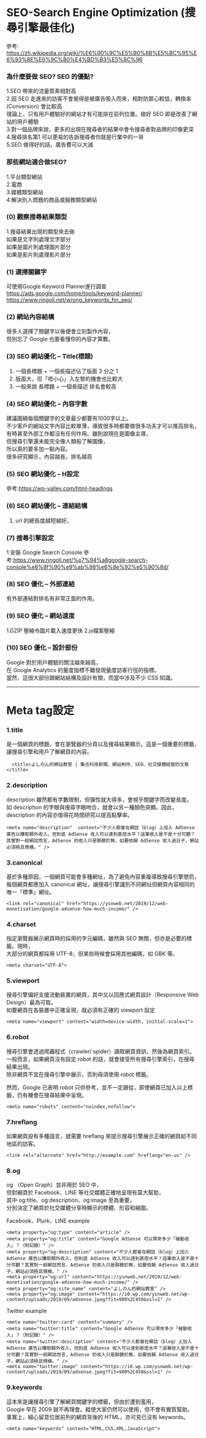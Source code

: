 # SEO-Search Engine Optimization (搜尋引擎最佳化)
參考: https://zh.wikipedia.org/wiki/%E6%90%9C%E5%B0%8B%E5%BC%95%E6%93%8E%E6%9C%80%E4%BD%B3%E5%8C%96

### 為什麼要做 SEO? SEO 的優點?

1.SEO 帶來的流量質素相對高     
2.因 SEO 走進來的訪客不會覺得是被廣告吸入而來，相對防禦心較低，轉換率 (Conversion) 會比較高   
  理論上，只有用戶體驗好的網站才有可能排在前列位置。做好 SEO 即是改善了網站的用戶體驗   
3.對一個品牌來說，更多的出現在搜尋者的結果中會令搜尋者對品牌的印像更深    
4.搜尋排名第1 可以更易的告訴搜尋者你就是行業中的一哥    
5.SEO 做得好的話，廣告費可以大減  

### 那些網站適合做SEO?

1.平台類型網站   
2.電商   
3.媒體類型網站   
4.解決別人問題的商品或服務類型網站

### (0) 觀察搜尋結果類型
1.搜尋結果出現的類型來去做   
 如果是文字則處理文字部分   
 如果是圖片則處理圖片部分  
 如果是影片則處理影片部分   

### (1) 選擇關鍵字
 
可使用Google Keyword Planner進行調查    
https://ads.google.com/home/tools/keyword-planner/   
https://www.ringoli.net/wrong_keywords_for_seo/   

### (2) 網站內容結構
很多人選擇了關鍵字以後便會立刻製作內容，   
但別忘了 Google 也要看懂你的內容才算數。

### (3) SEO 網站優化 – Title(標題)

1) 一個長標題 + 一個長描述佔了版面 3 分之 1   
2) 版面大，佢「唔小心」入左黎的機會也比較大   
3) 一般來說 長標題 + 一個長描述 排名會較高   

### (4) SEO 網站優化 – 內容字數

建議圍繞每個關鍵字的文章最少都要有1000字以上。   
不少客戶的網站文字內容比較單薄，導致很多時都要做很多功夫才可以推高排名，  
有時甚至外部工作都沒有任何作用。雖則說現在是圖像主導，  
但搜尋引擎還未能完全像人類般了解圖像，  
所以真的要多加一點內容。  
很多研究顯示，內容越長，排名越高   

### (5) SEO 網站優化 – H設定
參考:https://wp-valley.com/html-headings

### (6) SEO 網站優化 – 連結結構

1. url 的總長度越短越好。   

### (7) 搜尋引擎設定

1.安裝 Google Search Console
參考:https://www.ringoli.net/%e7%94%a8google-search-console%e6%8f%90%e9%ab%98%e6%8e%92%e5%90%8d/

### (8) SEO 優化 – 外部連結
有外部連結對排名有非常正面的作用。

### (9) SEO 優化 – 網站速度
1.GZIP 壓縮令圖片載入速度更快
2.js檔案壓縮

### (10) SEO 優化 – 設計部份
Google 對於用戶體驗的關注越來越高，   
在 Google Analytics 的量度指標不難發現量度訪客行徑的指標。   
當然，這很大部份跟網站結構及設計有關，而當中涉及不少 CSS 知識。   

---

#  Meta tag設定
### 1.title   
是一個網頁的標題，會在瀏覽器的分頁以及搜尋結果顯示。這是一個重要的標籤，讓搜尋引擎和用戶了解網頁的內容。     
```
  <title>よしのん的網站教室 | 集合科技新聞、網站制作、SEO、社交媒體經營的文章</title>
```
### 2.description   
description 雖然都有字數限制，但彈性就大得多，會視乎關鍵字而改變長度。    
如 description 的字眼與搜尋字眼吻合，就會以另一種顏色突顯。因此，description 的內容亦值得花時間研究以提高點擊率。   
```
<meta name="description"  content="不少人都會在網誌（blog）上加入 AdSense 廣告以賺取額外收入，但到底 AdSense 收入可以達到甚麼水平？這筆收入是不是十分可觀？其實對一般網誌而言，AdSense 的收入只是聊勝於無，如要依賴 AdSense 收入過日子，網站必須極具規模。" />
```
### 3.canonical  
基於多種原因，一個網頁可能會多種網址，為了避免內容重複導致搜尋引擎懲罰，  
每個網頁都應加入 canonical 網址，讓搜尋引擎識別不同網址但網頁內容相同的唯一「標準」網址。  

```
<link rel="canonical" href="https://ysnweb.net/2019/12/web-monetisation/google-adsense-how-much-income/" />
```

### 4.charset
指定瀏覽器展示網頁時的採用的字元編碼，雖然與 SEO 無關，但亦是必要的標籤。現時，   
大部分的網頁都採用 UTF-8，但某些時候會採用其他編碼，如 GBK 等。  
```
<meta charset="UTF-8"> 
```

### 5.viewport
搜尋引擎偏好支援流動裝置的網頁，其中又以回應式網頁設計（Responsive Web Design）最為可取。   
如要網頁在各裝置中正確呈現，就必須有正確的 viewport 設定  
```
<meta name="viewport" content="width=device-width, initial-scale=1"> 
```
### 6.robot
搜尋引擎會透過爬蟲程式（crawler/ spider）讀取網頁資訊，然後為網頁索引。  
一般而言，如果網頁沒有設定 robot 的話，就會接受所有搜尋引擎索引，在搜尋結果出現。   
除非網頁不宜在搜尋引擎中展示，否則毋須使用 robot 標籤。  

然而，Google 已表明 robot 只供參考，並不一定跟從，即使網頁已加入以上標籤，仍有機會在搜尋結果中呈現。  

```
<meta name="robots" content="noindex,nofollow">
```

### 7.hreflang
如果網頁設有多種語言，就需要 hreflang 來提示搜尋引擎展示正確的網頁給不同地區的訪客。  
```
<link rel="alternate" href="http://example.com" hreflang="en-us" /> 
```

### 8.og
og （Open Graph）並非用於 SEO 中，   
但對網頁於 Facebook、LINE 等社交媒體正確地呈現有莫大幫助，   
其中 og:title、og:description、og:image 至為重要，  
分別決定了網頁於社交媒體分享時顯示的標體、形容和縮圖。  

Facebook、Plurk、LINE example
```
<meta property="og:type" content="article" />
<meta property="og:title" content="Google AdSense 可以帶來多少「被動收入」？（附記錄）" />
<meta property="og:description" content="不少人都會在網誌（blog）上加入 AdSense 廣告以賺取額外收入，但到底 AdSense 收入可以達到甚麼水平？這筆收入是不是十分可觀？其實對一般網誌而言，AdSense 的收入只是聊勝於無，如要依賴 AdSense 收入過日子，網站必須極具規模。" />
<meta property="og:url" content="https://ysnweb.net/2019/12/web-monetisation/google-adsense-how-much-income/" />
<meta property="og:site_name" content="よしのん的網站教室" />
<meta property="og:image" content="https://i0.wp.com/ysnweb.net/wp-content/uploads/2019/09/adsense.jpeg?fit=900%2C450&ssl=1" />
```
Twitter example

```
<meta name="twitter:card" content="summary" />
<meta name="twitter:title" content="Google AdSense 可以帶來多少「被動收入」？（附記錄）" />
<meta name="twitter:description" content="不少人都會在網誌（blog）上加入 AdSense 廣告以賺取額外收入，但到底 AdSense 收入可以達到甚麼水平？這筆收入是不是十分可觀？其實對一般網誌而言，AdSense 的收入只是聊勝於無，如要依賴 AdSense 收入過日子，網站必須極具規模。" />
<meta name="twitter:image" content="https://i0.wp.com/ysnweb.net/wp-content/uploads/2019/09/adsense.jpeg?fit=900%2C450&ssl=1" />
```

### 9.keywords
這本來是讓搜尋引擎了解網頁關鍵字的標籤，但由於遭到濫用，  
Google 早在 2009 就不再理會。縱使大家仍然可以使用，但不會有實質幫助。  
事實上，細心留意位居前列的網頁背後的 HTML，亦可見已沒有 keywords。  
```
<meta name="keywords" content="HTML,CSS,XML,JavaScript">
```
